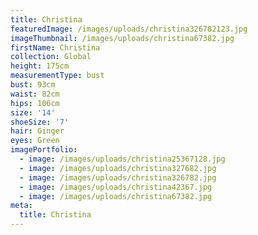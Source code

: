 ```yaml
---
title: Christina
featuredImage: /images/uploads/christina326782123.jpg
imageThumbnail: /images/uploads/christina67382.jpg
firstName: Christina
collection: Global
height: 175cm
measurementType: bust
bust: 93cm
waist: 82cm
hips: 106cm
size: '14'
shoeSize: '7'
hair: Ginger
eyes: Green
imagePortfolio:
  - image: /images/uploads/christina25367128.jpg
  - image: /images/uploads/christina327682.jpg
  - image: /images/uploads/christina326782.jpg
  - image: /images/uploads/christina42367.jpg
  - image: /images/uploads/christina67382.jpg
meta:
  title: Christina
---
```


